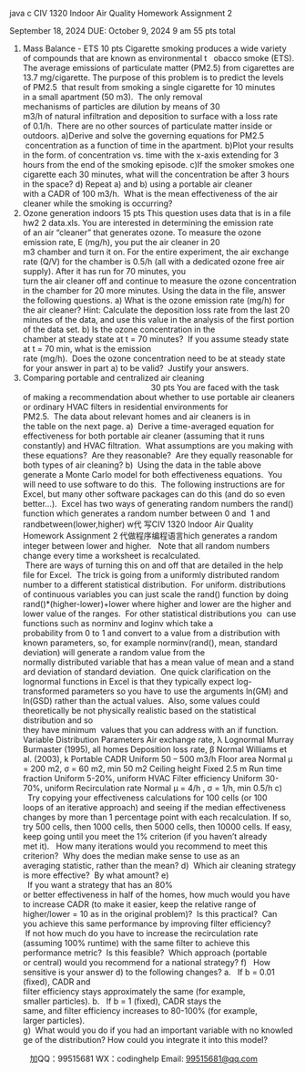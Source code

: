 java c
CIV 1320 Indoor Air Quality
Homework Assignment 2

September 18, 2024
DUE: October 9, 2024 9 am
55 pts total
1. Mass Balance - ETS  10 pts
Cigarette smoking produces a wide variety of compounds that are known as environmental t   obacco smoke (ETS). The average emissions of particulate matter (PM2.5) from cigarettes are 13.7 mg/cigarette. The purpose of this problem is to predict the levels of PM2.5  that result from smoking a single cigarette for 10 minutes in a small apartment (50 m3).  The only removal mechanisms of particles are dilution by means of 30 m3/h of natural infiltration and deposition to surface with a loss rate of 0.1/h.  There are no other sources of particulate matter inside or outdoors.
a)Derive and solve the governing equations for PM2.5  concentration as a function of time in the apartment.
b)Plot your results in the form. of concentration vs. time with the x-axis extending for 3 hours from the end of the smoking episode.
c)If the smoker smokes one cigarette each 30 minutes, what will the concentration be after 3 hours in the space?
d) Repeat a) and b) using a portable air cleaner with a CADR of 100 m3/h.  What is the mean effectiveness of the air cleaner while the smoking is occurring?
2. Ozone generation indoors  15 pts
This question uses data that is in a file hw2 2 data.xls.
You are interested in determining the emission rate of an air “cleaner” that generates ozone. To measure the ozone emission rate, E (mg/h), you put the air cleaner in 20 m3 chamber and turn it on. For the entire experiment, the air exchange rate (Q/V) for the chamber is 0.5/h (all with a dedicated ozone free air supply). After it has run for 70 minutes, you turn the air cleaner off and continue to measure the ozone concentration in the chamber for 20 more minutes. Using the data in the file, answer the following questions.
a) What is the ozone emission rate (mg/h) for the air cleaner?
Hint: Calculate the deposition loss rate from the last 20 minutes of the data, and use this value in the analysis of the first portion of the data set.
b) Is the ozone concentration in the chamber at steady state at t = 70 minutes?  If you assume steady state at t = 70 min, what is the emission rate (mg/h).  Does the ozone concentration need to be at steady state for your answer in part a) to be valid?  Justify your answers.
3. Comparing portable and centralized air cleaning                                                          30 pts
You are faced with the task of making a recommendation about whether to use portable air cleaners or ordinary HVAC filters in residential environments for PM2.5.  The data about relevant homes and air cleaners is in the table on the next page.
a)  Derive a time-averaged equation for effectiveness for both portable air cleaner (assuming that it runs constantly) and HVAC filtration.  What assumptions are you making with these equations?  Are they reasonable?  Are they equally reasonable for both types of air cleaning?
b)  Using the data in the table above generate a Monte Carlo model for both effectiveness equations.  You will need to use software to do this.  The following instructions are for Excel, but many other software packages can do this (and do so even better…).  Excel has two ways of generating random numbers the rand() function which generates a random number between 0 and  1 and randbetween(lower,higher) w代 写CIV 1320 Indoor Air Quality Homework Assignment 2
代做程序编程语言hich generates a random integer between lower and higher.   Note that all random numbers change every time a worksheet is recalculated.  There are ways of turning this on and off that are detailed in the help file for Excel.  The trick is going from a uniformly distributed random number to a different statistical distribution.  For uniform. distributions of continuous variables you can just scale the rand() function by doing rand()*(higher-lower)+lower where higher and lower are the higher and lower value of the ranges.  For other statistical distributions you  can use functions such as norminv and loginv which take a probability from 0 to 1 and convert to a value from a distribution with known parameters, so, for example norminv(rand(), mean, standard deviation) will generate a random value from the normally distributed variable that has a mean value of mean and a standard deviation of standard deviation.  One quick clarification on the lognormal functions in Excel is that they typically expect log-transformed parameters so you have to use the arguments ln(GM) and ln(GSD) rather than the actual values.  Also, some values could theoretically be not physically realistic based on the statistical distribution and so they have minimum  values that you can address with an if function.
Variable
Distribution
Parameters
Air exchange rate, λ
Lognormal
Murray  Burmaster (1995), all homes
Deposition loss rate, β
Normal
Williams et al. (2003), k
Portable CADR
Uniform
50 – 500 m3/h
Floor area
Normal
µ = 200 m2, σ = 60 m2, min 50 m2
Ceiling height
Fixed
2.5 m
Run time fraction
Uniform
5-20%, uniform
HVAC Filter efficiency
Uniform
30-70%, uniform
Recirculation rate
Normal
µ = 4/h , σ = 1/h, min 0.5/h
c)   Try copying your effectiveness calculations for 100 cells (or 100 loops of an iterative
approach) and seeing if the median effectiveness changes by more than 1 percentage point with each recalculation. If so, try 500 cells, then 1000 cells, then 5000 cells, then 10000 cells. If easy, keep going until you meet the 1% criterion (if you haven’t already met it).   How many iterations would you recommend to meet this criterion?  Why does the median make sense to use as an averaging statistic, rather than the mean?
d)  Which air cleaning strategy is more effective?  By what amount?
e)   If you want a strategy that has an 80% or better effectiveness in half of the homes, how much would you have to increase CADR (to make it easier, keep the relative range of higher/lower = 10 as in the original problem)?  Is this practical?  Can you achieve this same performance by improving filter efficiency?  If not how much do you have to increase the recirculation rate (assuming 100% runtime) with the same filter to achieve this performance metric?  Is this feasible?  Which approach (portable or central) would you recommend for a national strategy?
f)   How sensitive is your answer d) to the following changes?
a.   If b = 0.01 (fixed), CADR and filter efficiency stays approximately the same (for example, smaller particles).
b.   If b = 1 (fixed), CADR stays the same, and filter efficiency increases to 80-100% (for example, larger particles).
g)  What would you do if you had an important variable with no knowledge of the distribution? How could you integrate it into this model?

         
加QQ：99515681  WX：codinghelp  Email: 99515681@qq.com

